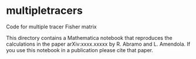 # multipletracers
Code for multiple tracer Fisher matrix

This directory contains a Mathematica notebook that reproduces the calculations in the paper arXiv:xxxx.xxxxx by R. Abramo and L. Amendola.
If you use this notebook in a publication please cite that paper.
